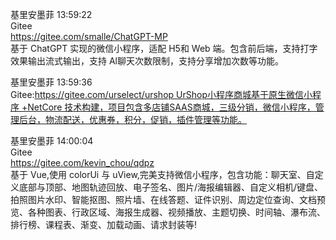 基里安墨菲 13:59:22  
Gitee  
https://gitee.com/smalle/ChatGPT-MP  
基于 ChatGPT 实现的微信小程序，适配 H5和 Web 端。包含前后端，支持打字效果输出流式输出，支持 Al聊天次数限制，支持分享增加次数等功能。  
  
基里安墨菲 13:59:36  
Gitee:https://gitee.com/urselect/urshop UrShop小程序商城基于原生微信小程序 +NetCore 技术构建，项目包含多店铺SAAS商城，三级分销，微信小程序，管理后台，物流配送，优惠券，积分，促销，插件管理等功能。  
  
基里安墨菲 14:00:04  
Gitee  
https://gitee.com/kevin_chou/qdpz  
基于 Vue,使用 colorUi 与 uView,完美支持微信小程序，包含功能：聊天室、自定义底部与顶部、地图轨迹回放、电子签名、图片/海报编辑器、自定义相机/键盘、拍照图片水印、智能抠图、照片墙、在线答题、证件识别、周边定位查询、文档预览、各种图表、行政区域、海报生成器、视频播放、主题切换、时间轴、瀑布流、排行榜、课程表、渐变、加载动画、请求封装等!